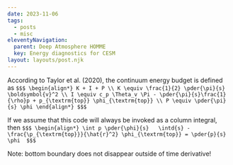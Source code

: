 ```yaml
---
date: 2023-11-06
tags:
  - posts
  - misc
eleventyNavigation:
  parent: Deep Atmosphere HOMME
  key: Energy diagnostics for CESM
layout: layouts/post.njk
---
```



According to Taylor et al. (2020), the continuum energy budget is defined as
`$$$
\begin{align*}
K + I + P \\
K \equiv \frac{1}{2} \pder{\pi}{s} \boldsymbol{v}^2 \\
I \equiv c_p \Theta_v \Pi - \pder{\pi}{s}\frac{1}{\rho}p + p_{\textrm{top}} \phi_{\textrm{top}} \\
P \equiv \pder{\pi}{s} \phi
\end{align*}
$$$`

If we assume that this code will always be invoked as a column integral, then 
`$$$
\begin{align*}
     \int p \pder{\phi}{s}   \intd{s} - \frac{\p_{\textrm{top}}}{\hat{r}^2} \phi_{\textrm{top}} = \pder{p}{s} \phi 
$$$`

Note: bottom boundary does not disappear outside of time derivative!
